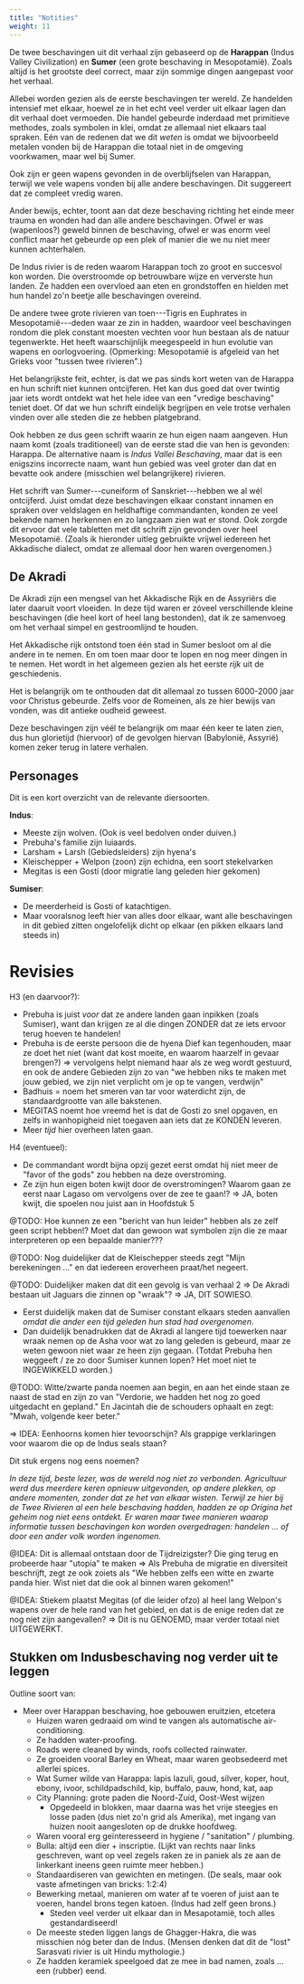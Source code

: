 ```yaml
---
title: "Notities"
weight: 11
---
```


De twee beschavingen uit dit verhaal zijn gebaseerd op de **Harappan** (Indus Valley Civilization) en **Sumer** (een grote beschaving in Mesopotamië). Zoals altijd is het grootste deel correct, maar zijn sommige dingen aangepast voor het verhaal.

Allebei worden gezien als de eerste beschavingen ter wereld. Ze handelden intensief met elkaar, hoewel ze in het echt veel verder uit elkaar lagen dan dit verhaal doet vermoeden. Die handel gebeurde inderdaad met primitieve methodes, zoals symbolen in klei, omdat ze allemaal niet elkaars taal spraken. Eén van de redenen dat we dit _weten_ is omdat we bijvoorbeeld metalen vonden bij de Harappan die totaal niet in de omgeving voorkwamen, maar wel bij Sumer.

Ook zijn er geen wapens gevonden in de overblijfselen van Harappan, terwijl we vele wapens vonden bij alle andere beschavingen. Dit suggereert dat ze compleet vredig waren.

Ander bewijs, echter, toont aan dat deze beschaving richting het einde meer trauma en wonden had dan alle andere beschavingen. Ofwel er was (wapenloos?) geweld binnen de beschaving, ofwel er was enorm veel conflict maar het gebeurde op een plek of manier die we nu niet meer kunnen achterhalen.

De Indus rivier is de reden waarom Harappan toch zo groot en succesvol kon worden. Die overstroomde op betrouwbare wijze en ververste hun landen. Ze hadden een overvloed aan eten en grondstoffen en hielden met hun handel zo'n beetje alle beschavingen overeind.

De andere twee grote rivieren van toen---Tigris en Euphrates in Mesopotamië---deden waar ze zin in hadden, waardoor veel beschavingen rondom die plek constant moesten vechten voor hun bestaan als de natuur tegenwerkte. Het heeft waarschijnlijk meegespeeld in hun evolutie van wapens en oorlogvoering. (Opmerking: Mesopotamië is afgeleid van het Grieks voor "tussen twee rivieren".)

Het belangrijkste feit, echter, is dat we pas sinds kort weten van de Harappa en hun schrift niet kunnen ontcijferen. Het kan dus goed dat over twintig jaar iets wordt ontdekt wat het hele idee van een "vredige beschaving" teniet doet. Of dat we hun schrift eindelijk begrijpen en vele trotse verhalen vinden over alle steden die ze hebben platgebrand.

Ook hebben ze dus geen schrift waarin ze hun eigen naam aangeven. Hun naam komt (zoals traditioneel) van de eerste stad die van hen is gevonden: Harappa. De alternative naam is _Indus Vallei Beschaving_, maar dat is een enigszins incorrecte naam, want hun gebied was veel groter dan dat en bevatte ook andere (misschien wel belangrijkere) rivieren.

Het schrift van Sumer---cuneiform of Sanskriet---hebben we al wél ontcijferd. Juist omdat deze beschavingen elkaar constant innamen en spraken over veldslagen en heldhaftige commandanten, konden ze veel bekende namen herkennen en zo langzaam zien wat er stond. Ook zorgde dit ervoor dat vele tabletten met dit schrift zijn gevonden over heel Mesopotamië. (Zoals ik hieronder uitleg gebruikte vrijwel iedereen het Akkadische dialect, omdat ze allemaal door hen waren overgenomen.)

## De Akradi

De Akradi zijn een mengsel van het Akkadische Rijk en de Assyriërs die later daaruit voort vloeiden. In deze tijd waren er zóveel verschillende kleine beschavingen (die heel kort of heel lang bestonden), dat ik ze samenvoeg om het verhaal simpel en gestroomlijnd te houden.

Het Akkadische rijk ontstond toen één stad in Sumer besloot om al die andere in te nemen. En om toen maar door te lopen en nog meer dingen in te nemen. Het wordt in het algemeen gezien als het eerste _rijk_ uit de geschiedenis.

Het is belangrijk om te onthouden dat dit allemaal zo tussen 6000-2000 jaar voor Christus gebeurde. Zelfs voor de Romeinen, als ze hier bewijs van vonden, was dit antieke oudheid geweest.

Deze beschavingen zijn véél te belangrijk om maar één keer te laten zien, dus hun glorietijd (hiervoor) of de gevolgen hiervan (Babylonië, Assyrië) komen zeker terug in latere verhalen.

## Personages

Dit is een kort overzicht van de relevante diersoorten.

**Indus**:
* Meeste zijn wolven. (Ook is veel bedolven onder duiven.)
* Prebuha's familie zijn luiaards.
* Larsham + Larsh (Gebiedsleiders) zijn hyena's
* Kleischepper + Welpon (zoon) zijn echidna, een soort stekelvarken
* Megitas is een Gosti (door migratie lang geleden hier gekomen)

**Sumiser**:
* De meerderheid is Gosti of katachtigen.
* Maar vooralsnog leeft hier van alles door elkaar, want alle beschavingen in dit gebied zitten ongelofelijk dicht op elkaar (en pikken elkaars land steeds in)










# Revisies

H3 (en daarvoor?): 
* Prebuha is juist _voor_ dat ze andere landen gaan inpikken (zoals Sumiser), want dan krijgen ze al die dingen ZONDER dat ze iets ervoor terug hoeven te handelen!
* Prebuha is de eerste persoon die de hyena Dief kan tegenhouden, maar ze doet het niet (want dat kost moeite, en waarom haarzelf in gevaar brengen?) => vervolgens helpt niemand haar als ze weg wordt gestuurd, en ook de andere Gebieden zijn zo van "we hebben niks te maken met jouw gebied, we zijn niet verplicht om je op te vangen, verdwijn"
* Badhuis = noem het smeren van tar voor waterdicht zijn, de standaardgrootte van alle bakstenen.
* MEGITAS noemt hoe vreemd het is dat de Gosti zo snel opgaven, en zelfs in wanhopigheid niet toegaven aan iets dat ze KONDEN leveren.
* Meer _tijd_ hier overheen laten gaan.

H4 (eventueel): 
* De commandant wordt bijna opzij gezet eerst omdat hij niet meer de "favor of the gods" zou hebben na deze overstroming.
* Ze zijn hun eigen boten kwijt door de overstromingen? Waarom gaan ze eerst naar Lagaso om vervolgens over de zee te gaan!? => JA, boten kwijt, die spoelen nou juist aan in Hoofdstuk 5

@TODO: Hoe kunnen ze een "bericht van hun leider" hebben als ze zelf geen script hebben!? Moet dat dan gewoon wat symbolen zijn die ze maar interpreteren op een bepaalde manier???

@TODO: Nog duidelijker dat de Kleischepper steeds zegt "Mijn berekeningen ..." en dat iedereen eroverheen praat/het negeert.

@TODO: Duidelijker maken dat dit een gevolg is van verhaal 2 => De Akradi bestaan uit Jaguars die zinnen op "wraak"? => JA, DIT SOWIESO. 
* Eerst duidelijk maken dat de Sumiser constant elkaars steden aanvallen _omdat die ander een tijd geleden hun stad had overgenomen_.
* Dan duidelijk benadrukken dat de Akradi al langere tijd toewerken naar wraak nemen op de Asha voor wat zo lang geleden is gebeurd, maar ze weten gewoon niet waar ze heen zijn gegaan. (Totdat Prebuha hen weggeeft / ze zo door Sumiser kunnen lopen? Het moet niet te INGEWIKKELD worden.)

@TODO: Witte/zwarte panda noemen aan begin, en aan het einde staan ze naast de stad en zijn zo van "Verdorie, we hadden het nog zo goed uitgedacht en gepland." En Jacintah die de schouders ophaalt en zegt: "Mwah, volgende keer beter."


=> IDEA: Eenhoorns komen hier tevoorschijn? Als grappige verklaringen voor waarom die op de Indus seals staan?

Dit stuk ergens nog eens noemen?

_In deze tijd, beste lezer, was de wereld nog niet zo verbonden. Agricultuur werd dus meerdere keren opnieuw uitgevonden, op andere plekken, op andere momenten, zonder dat ze het van elkaar wisten. Terwijl ze hier bij de Twee Rivieren al een hele beschaving hadden, hadden ze op Origina het geheim nog niet eens ontdekt. Er waren maar twee manieren waarop informatie tussen beschavingen kon worden overgedragen: handelen ... of door een ander volk worden ingenomen._

@IDEA: Dit is allemaal ontstaan door de Tijdreizigster? Die ging terug en probeerde haar "utopia" te maken
    => Als Prebuha de migratie en diversiteit beschrijft, zegt ze ook zoiets als "We hebben zelfs een witte en zwarte panda hier. Wist niet dat die ook al binnen waren gekomen!"

@IDEA: Stiekem plaatst Megitas (of die leider ofzo) al heel lang Welpon's wapens over de hele rand van het gebied, en dat is de enige reden dat ze nog niet zijn aangevallen? => Dit is nu GENOEMD, maar verder totaal niet UITGEWERKT.

## Stukken om Indusbeschaving nog verder uit te leggen

Outline soort van:
* Meer over Harappan beschaving, hoe gebouwen eruitzien, etcetera
  * Huizen waren gedraaid om wind te vangen als automatische air-conditioning.
  * Ze hadden water-proofing.
  * Roads were cleaned by winds, roofs collected rainwater.
  * Ze groeiden vooral Barley en Wheat, maar waren geobsedeerd met allerlei spices.
  * Wat Sumer wilde van Harappa: lapis lazuli, goud, silver, koper, hout, ebony, ivoor, schildpadschild, kip, buffalo, pauw, hond, kat, aap
  * City Planning: grote paden die Noord-Zuid, Oost-West wijzen
    * Opgedeeld in blokken, maar daarna was het vrije steegjes en losse paden (dus niet zo'n grid als Amerika), met ingang van huizen nooit aangesloten op de drukke hoofdweg.
  * Waren vooral erg geïnteresseerd in hygiene / "sanitation" / plumbing.
  * Bulla: altijd een dier + inscriptie. (Lijkt van rechts naar links geschreven, want op veel zegels raken ze in paniek als ze aan de linkerkant ineens geen ruimte meer hebben.)
  * Standaardiseren van gewichten en metingen. (De seals, maar ook vaste afmetingen van bricks: 1:2:4)
  * Bewerking metaal, manieren om water af te voeren of juist aan te voeren, handel brons tegen katoen. (Indus had zelf geen brons.)
    * Steden veel verder uit elkaar dan in Mesapotamië, toch alles gestandardiseerd!
  * De meeste steden liggen langs de Ghagger-Hakra, die was misschien nóg beter dan de Indus. (Mensen denken dat dit de "lost" Sarasvati rivier is uit Hindu mythologie.)
  * Ze hadden keramiek speelgoed dat ze mee in bad namen, zoals ... een (rubber) eend.

<!---
## Sources

https://www.nytimes.com/2011/08/02/science/02warfare.html

https://historiek.net/harappa-beschaving-vreedzaam/92672/

Good video about the entire Harappan Civilization: https://www.youtube.com/watch?v=rlONwxT9Nlc
--->